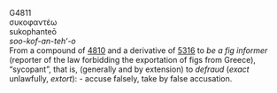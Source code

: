 <body>
  <p>G4811<br>  συκοφαντέω  <br> sukophanteō  <br><i>soo-kof-an-teh‘-o </i><br>From a compound of <a href="g4810.htm">4810</a> and a derivative of <a href="g5316.htm">5316</a>  to <i>be</i> <i>a</i> <i>fig</i> <i>informer</i> (reporter of the law forbidding the exportation of figs from Greece), “sycopant”, that is, (generally and by extension) to <i>defraud</i> (<i>exact</i> unlawfully, <i>extort</i>): - accuse falsely, take by false accusation.<br></p>
 </body>